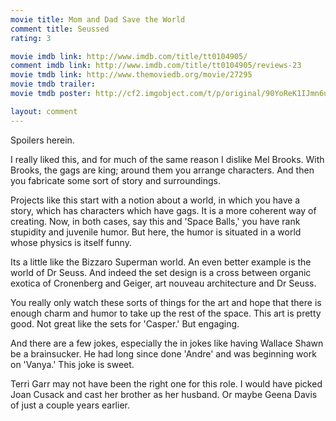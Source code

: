```yaml
---
movie title: Mom and Dad Save the World
comment title: Seussed
rating: 3

movie imdb link: http://www.imdb.com/title/tt0104905/
comment imdb link: http://www.imdb.com/title/tt0104905/reviews-23
movie tmdb link: http://www.themoviedb.org/movie/27295
movie tmdb trailer: 
movie tmdb poster: http://cf2.imgobject.com/t/p/original/90YoReK1IJmn6uVLwXpGPqUHVYv.jpg

layout: comment
---
```


Spoilers herein.

I really liked this, and for much of the same reason I dislike Mel Brooks. With Brooks, the  gags are king; around them you arrange characters. And then you fabricate some sort of  story and surroundings.

Projects like this start with a notion about a world, in which you have a story, which has  characters which have gags. It is a more coherent way of creating. Now, in both cases,  say this and 'Space Balls,' you have rank stupidity and juvenile humor. But here, the  humor is situated in a world whose physics is itself funny.

Its a little like the Bizzaro Superman world. An even better example is the world of Dr  Seuss. And indeed the set design is a cross between organic exotica of Cronenberg and  Geiger, art nouveau architecture and Dr Seuss.

You really only watch these sorts of things for the art and hope that there is enough  charm and humor to take up the rest of the space. This art is pretty good. Not great like  the sets for 'Casper.' But engaging.

And there are a few jokes, especially the in jokes like having Wallace Shawn be a  brainsucker. He had long since done 'Andre' and was beginning work on 'Vanya.' This  joke is sweet.

Terri Garr may not have been the right one for this role. I would have picked Joan Cusack  and cast her brother as her husband. Or maybe Geena Davis of just a couple years  earlier.